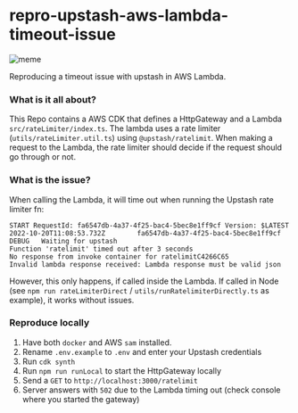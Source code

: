 # repro-upstash-aws-lambda-timeout-issue

![meme](https://i.imgur.com/PndwbRy.png)

Reproducing a timeout issue with upstash in AWS Lambda.

### What is it all about?

This Repo contains a AWS CDK that defines a HttpGateway and a Lambda `src/rateLimiter/index.ts`. The lambda uses a rate limiter (`utils/rateLimiter.util.ts`) using `@upstash/ratelimit`. When making a request to the Lambda, the rate limiter should decide if the request should go through or not.

### What is the issue?

When calling the Lambda, it will time out when running the Upstash rate limiter fn:

```
START RequestId: fa6547db-4a37-4f25-bac4-5bec8e1ff9cf Version: $LATEST
2022-10-20T11:08:53.732Z        fa6547db-4a37-4f25-bac4-5bec8e1ff9cf    DEBUG   Waiting for upstash
Function 'ratelimit' timed out after 3 seconds
No response from invoke container for ratelimitC4266C65
Invalid lambda response received: Lambda response must be valid json
```

However, this only happens, if called inside the Lambda. If called in Node (see `npm run rateLimiterDirect` / `utils/runRatelimiterDirectly.ts` as example), it works without issues.

### Reproduce locally

1. Have both `docker` and AWS `sam` installed.
1. Rename `.env.example` to `.env` and enter your Upstash credentials
1. Run `cdk synth`
1. Run `npm run runLocal` to start the HttpGateway locally
1. Send a `GET` to `http://localhost:3000/ratelimit`
1. Server answers with `502` due to the Lambda timing out (check console where you started the gateway)
